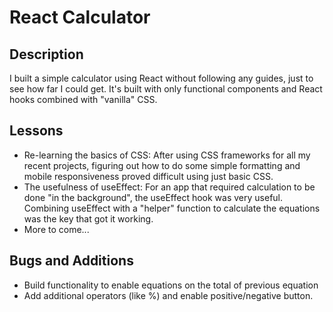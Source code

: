 # React Calculator

## Description
I built a simple calculator using React without following any guides, just to see how far I could get. It's built with only functional components and React hooks combined with "vanilla" CSS. 

## Lessons
* Re-learning the basics of CSS: After using CSS frameworks for all my recent projects, figuring out how to do some simple formatting and mobile responsiveness proved difficult using just basic CSS. 
* The usefulness of useEffect: For an app that required calculation to be done "in the background", the useEffect hook was very useful. Combining useEffect with a "helper" function to calculate the equations was the key that got it working.
* More to come...

## Bugs and Additions
* Build functionality to enable equations on the total of previous equation 
* Add additional operators (like %) and enable positive/negative button.



